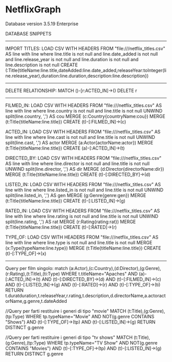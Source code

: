 # NetflixGraph

Database version 3.5.19 Enterprise

DATABASE SNIPPETS

-------------------------------------------------------------------------------------------

IMPORT TITLES:
LOAD CSV WITH HEADERS FROM "file:///netflix_titles.csv" AS line with line where line.title is not null and line.date_added is not null and line.release_year is not null and line.duration is not null and line.description is not null
CREATE (:Title{titleName:line.title,dateAdded:line.date_added,releaseYear:toInteger(line.release_year),duration:line.duration,description:line.description})

--------------------------------------------------------------------------------------------

DELETE RELATIONSHIP:
MATCH ()-[r:ACTED_IN]->()
DELETE r

--------------------------------------------------------------------------------------------

FILMED_IN:
LOAD CSV WITH HEADERS FROM "file:///netflix_titles.csv" AS line with line where line.country is not null and line.title is not null
UNWIND split(line.country, ',') AS cou
MERGE (c:Country{countryName:cou})
MERGE (t:Title{titleName:line.title})
CREATE (t)-[:FILMED_IN]->(c)


ACTED_IN:
LOAD CSV WITH HEADERS FROM "file:///netflix_titles.csv" AS line with line where line.cast is not null and line.title is not null
UNWIND split(line.cast, ',') AS actor
MERGE (a:Actor{actorName:actor})
MERGE (t:Title{titleName:line.title})
CREATE (a)-[:ACTED_IN]->(t)


DIRECTED_BY:
LOAD CSV WITH HEADERS FROM "file:///netflix_titles.csv" AS line with line where line.director is not null and line.title is not null
UNWIND split(line.director, ',') AS dir
MERGE (d:Director{directorName:dir})
MERGE (t:Title{titleName:line.title})
CREATE (t)-[:DIRECTED_BY]->(d)


LISTED_IN:
LOAD CSV WITH HEADERS FROM "file:///netflix_titles.csv" AS line with line where line.listed_in is not null and line.title is not null
UNWIND split(line.listed_in, ',') AS gen
MERGE (g:Genre{genre:gen})
MERGE (t:Title{titleName:line.title})
CREATE (t)-[:LISTED_IN]->(g)


RATED_IN:
LOAD CSV WITH HEADERS FROM "file:///netflix_titles.csv" AS line with line where line.rating is not null and line.title is not null
UNWIND split(line.rating, ',') AS rat
MERGE (r:Rating{rating:rat})
MERGE (t:Title{titleName:line.title})
CREATE (t)-[:RATED]->(r)


TYPE_OF:
LOAD CSV WITH HEADERS FROM "file:///netflix_titles.csv" AS line with line where line.type is not null and line.title is not null
MERGE (x:Type{typeName:line.type})
MERGE (t:Title{titleName:line.title})
CREATE (t)-[:TYPE_OF]->(x)

--------------------------------------------------------------------------------------------

Query per film singolo:
match (a:Actor),(c:Country),(d:Director),(g:Genre),(r:Rating),(t:Title),(ti:Type)
WHERE t.titleName="Apaches" AND (a)-[:ACTED_IN]->(t) AND (t)-[:DIRECTED_BY]->(d) AND (t)-[:FILMED_IN]->(c) AND (t)-[:LISTED_IN]->(g) AND (t)-[:RATED]->(r) AND (t)-[:TYPE_OF]->(ti)
RETURN t.duratduration,t.releaseYear,r.rating,t.description,d.directorName,a.actoractorName,g.genre,t.dateAdded


//Query per farti restituire i generi di tipo "movie"
MATCH (t:Title),(g:Genre),(tp:Type)
WHERE tp.typeName="Movie" AND NOT(g.genre CONTAINS "Shows") AND (t)-[:TYPE_OF]->(tp) AND (t)-[:LISTED_IN]->(g)
RETURN DISTINCT g.genre

//Query per farti restituire i generi di tipo "tv shows"
MATCH (t:Title),(g:Genre),(tp:Type)
WHERE tp.typeName="TV Show" AND NOT(g.genre CONTAINS "Movies") AND (t)-[:TYPE_OF]->(tp) AND (t)-[:LISTED_IN]->(g)
RETURN DISTINCT g.genre
